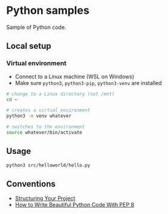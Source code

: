 # Python samples

Sample of Python code.

## Local setup

### Virtual environment

* Connect to a Linux machine (WSL on Windows)
* Make sure `python3`, `python3-pip`, `python3-venv` are installed

```bash
# change to a Linux directory (not /mnt)
cd ~

# creates a virtual environment
python3 -m venv whatever

# switches to the environment
source whatever/bin/activate
```

## Usage

```bash
python3 src/helloworld/hello.py
```

## Conventions

* [Structuring Your Project](https://docs.python-guide.org/writing/structure/)
* [How to Write Beautiful Python Code With PEP 8](https://realpython.com/python-pep8/)
